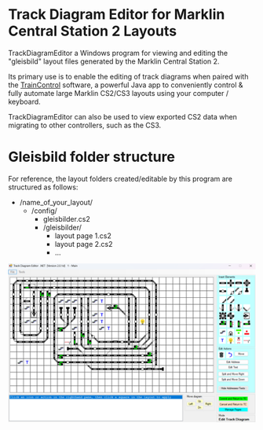 # Track Diagram Editor for Marklin Central Station 2 Layouts

TrackDiagramEditor a Windows program for viewing and editing the "gleisbild" layout files generated by the Marklin Central Station 2.  

Its primary use is to enable the editing of track diagrams when paired with the [TrainControl](https://github.com/bob123456678/TrainControl) software, a powerful Java app to conveniently control & fully automate large Marklin CS2/CS3 layouts using your computer / keyboard.

TrackDiagramEditor can also be used to view exported CS2 data when migrating to other controllers, such as the CS3.

# Gleisbild folder structure

For reference, the layout folders created/editable by this program are structured as follows:

* /name_of_your_layout/
  * /config/
    * gleisbilder.cs2
    * /gleisbilder/
      * layout page 1.cs2
      * layout page 2.cs2
      * ... 

![UI screenshot: layout editor](https://raw.githubusercontent.com/bob123456678/TrainControl/master/assets/track_diagram_editor.png)

